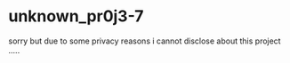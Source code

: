 # unknown_pr0j3-7


sorry but due to some privacy reasons i cannot disclose about this project .....
